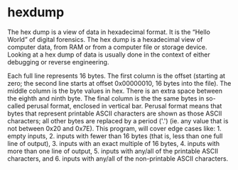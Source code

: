 # hexdump
The hex dump is a view of data in hexadecimal format. It is the “Hello World” of digital forensics. The hex dump is a hexadecimal view of computer data, from RAM or from a computer file or storage device. Looking at a hex dump of data is usually done in the context of either debugging or reverse engineering.

Each full line represents 16 bytes. The first column is the offset (starting at zero; the second line starts at offset 0x00000010, 16 bytes into the file). The middle column is the byte values in hex. There is an extra space between the eighth and ninth byte. The final column is the the same bytes in so-called perusal format, enclosed in vertical bar. Perusal format means that bytes that represent printable ASCII characters are shown as those ASCII characters; all other bytes are replaced by a period ('.') (ie. any value that is not between 0x20 and 0x7E).
This program, will cover edge cases like: 1. empty inputs, 2. inputs with fewer than 16 bytes (that is, less than one full line of output), 3. inputs with an exact multiple of 16 bytes, 4. inputs with more than one line of output, 5. inputs with any/all of the printable ASCII characters, and 6. inputs with any/all of the non-printable ASCII characters.

